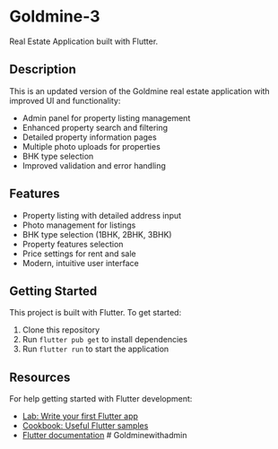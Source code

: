 # Goldmine-3

Real Estate Application built with Flutter.

## Description

This is an updated version of the Goldmine real estate application with improved UI and functionality:

- Admin panel for property listing management
- Enhanced property search and filtering
- Detailed property information pages
- Multiple photo uploads for properties
- BHK type selection
- Improved validation and error handling

## Features

- Property listing with detailed address input
- Photo management for listings
- BHK type selection (1BHK, 2BHK, 3BHK)
- Property features selection
- Price settings for rent and sale
- Modern, intuitive user interface

## Getting Started

This project is built with Flutter. To get started:

1. Clone this repository
2. Run `flutter pub get` to install dependencies
3. Run `flutter run` to start the application

## Resources

For help getting started with Flutter development:
- [Lab: Write your first Flutter app](https://docs.flutter.dev/get-started/codelab)
- [Cookbook: Useful Flutter samples](https://docs.flutter.dev/cookbook)
- [Flutter documentation](https://docs.flutter.dev/)
#   G o l d m i n e w i t h a d m i n 
 
 